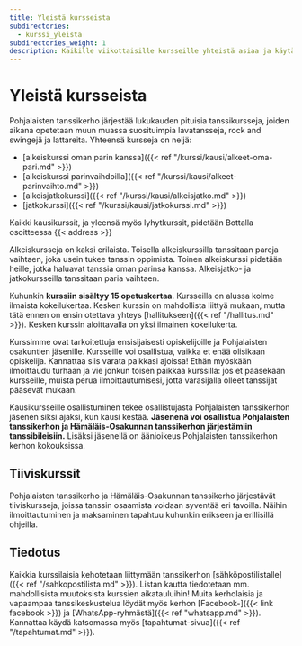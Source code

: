 ```yaml
---
title: Yleistä kursseista
subdirectories:
  - kurssi_yleista
subdirectories_weight: 1
description: Kaikille viikottaisille kursseille yhteistä asiaa ja käytäntöjä.
---
```

# Yleistä kursseista

Pohjalaisten tanssikerho järjestää lukukauden pituisia tanssikursseja, joiden aikana opetetaan muun muassa suosituimpia lavatansseja, rock and swingejä ja lattareita. Yhteensä kursseja on neljä:

* [alkeiskurssi oman parin kanssa]({{< ref "/kurssi/kausi/alkeet-oma-pari.md" >}})
* [alkeiskurssi parinvaihdoilla]({{< ref "/kurssi/kausi/alkeet-parinvaihto.md" >}})
* [alkeisjatkokurssi]({{< ref "/kurssi/kausi/alkeisjatko.md" >}})
* [jatkokurssi]({{< ref "/kurssi/kausi/jatkokurssi.md" >}})

Kaikki kausikurssit, ja yleensä myös lyhytkurssit, pidetään Bottalla osoitteessa {{< address >}}

Alkeiskursseja on kaksi erilaista. Toisella alkeiskurssilla tanssitaan pareja vaihtaen, joka usein tukee tanssin oppimista. Toinen alkeiskurssi pidetään heille, jotka haluavat tanssia oman parinsa kanssa. Alkeisjatko- ja jatkokursseilla tanssitaan paria vaihtaen.

Kuhunkin **kurssiin sisältyy 15 opetuskertaa**. Kursseilla on alussa kolme ilmaista kokeilukertaa. Kesken kurssin on mahdollista liittyä mukaan, mutta tätä ennen on ensin otettava yhteys [hallitukseen]({{< ref "/hallitus.md" >}}). Kesken kurssin aloittavalla on yksi ilmainen kokeilukerta.

Kurssimme ovat tarkoitettuja ensisijaisesti opiskelijoille ja Pohjalaisten osakuntien jäsenille. Kursseille voi osallistua, vaikka et enää olisikaan opiskelija. Kannattaa siis varata paikkasi ajoissa! Ethän myöskään ilmoittaudu turhaan ja vie jonkun toisen paikkaa kurssilla: jos et pääsekään kursseille, muista perua ilmoittautumisesi, jotta varasijalla olleet tanssijat pääsevät mukaan.

Kausikursseille osallistuminen tekee osallistujasta Pohjalaisten tanssikerhon jäsenen siksi ajaksi, kun kausi kestää. **Jäsenenä voi osallistua Pohjalaisten tanssikerhon ja Hämäläis-Osakunnan tanssikerhon järjestämiin tanssibileisiin.** Lisäksi jäsenellä on äänioikeus Pohjalaisten tanssikerhon kerhon kokouksissa.

## Tiiviskurssit

Pohjalaisten tanssikerho ja Hämäläis-Osakunnan tanssikerho järjestävät tiiviskursseja, joissa tanssin osaamista voidaan syventää eri tavoilla. Näihin ilmoittautuminen ja maksaminen tapahtuu kuhunkin erikseen ja erillisillä ohjeilla.

## Tiedotus

Kaikkia kurssilaisia kehotetaan liittymään tanssikerhon [sähköpostilistalle]({{< ref "/sahkopostilista.md" >}}). Listan kautta tiedotetaan mm. mahdollisista muutoksista kurssien aikatauluihin! Muita kerholaisia ja vapaampaa tanssikeskustelua löydät myös kerhon [Facebook-]({{< link facebook >}}) ja [WhatsApp-ryhmästä]({{< ref "whatsapp.md" >}}). Kannattaa käydä katsomassa myös [tapahtumat-sivua]({{< ref "/tapahtumat.md" >}}).

